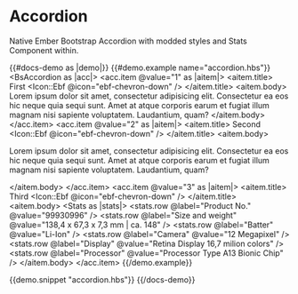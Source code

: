 # Accordion

Native Ember Bootstrap Accordion with modded styles and Stats Component within.

{{#docs-demo as |demo|}}
  {{#demo.example name="accordion.hbs"}}
  <BsAccordion as |acc|>
    <acc.item @value="1" as |aitem|>
      <aitem.title>
        <span>First</span>
        <Icon::Ebf @icon="ebf-chevron-down" />
      </aitem.title>
      <aitem.body>
        Lorem ipsum dolor sit amet, consectetur adipisicing elit. Consectetur ea eos hic neque quia sequi sunt. Amet at atque corporis earum et fugiat illum magnam nisi sapiente voluptatem. Laudantium, quam?
      </aitem.body>
    </acc.item>
    <acc.item @value="2" as |aitem|>
      <aitem.title>
        <span>Second</span>
        <Icon::Ebf @icon="ebf-chevron-down" />
      </aitem.title>
      <aitem.body>
        <p> Lorem ipsum dolor sit amet, consectetur adipisicing elit. Consectetur ea eos hic neque quia sequi sunt. Amet at atque corporis earum et fugiat illum magnam nisi sapiente voluptatem. Laudantium, quam?  </p>
      </aitem.body>
    </acc.item>
    <acc.item @value="3" as |aitem|>
      <aitem.title>
        <span>Third</span>
        <Icon::Ebf @icon="ebf-chevron-down" />
      </aitem.title>
      <aitem.body>
        <Stats as |stats|>
          <stats.row @label="Product No." @value="99930996" />
          <stats.row @label="Size and weight" @value="138,4 x 67,3 x 7,3 mm | ca. 148" />
          <stats.row @label="Batter" @value="Li-Ion" />
          <stats.row @label="Camera" @value="12 Megapixel" />
          <stats.row @label="Display" @value="Retina Display 16,7 milion colors" />
          <stats.row @label="Processor" @value="Processor Type A13 Bionic Chip" />
        </Stats>
      </aitem.body>
    </acc.item>
  </BsAccordion>
  {{/demo.example}}

  {{demo.snippet "accordion.hbs"}}
{{/docs-demo}}